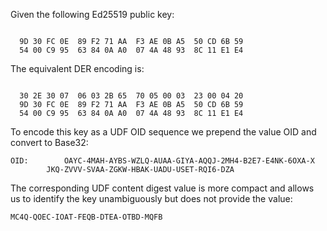 
Given the following Ed25519 public key:

~~~~

  9D 30 FC 0E  89 F2 71 AA  F3 AE 0B A5  50 CD 6B 59
  54 00 C9 95  63 84 0A A0  07 4A 48 93  8C 11 E1 E4
~~~~

The equivalent DER encoding is:

~~~~

  30 2E 30 07  06 03 2B 65  70 05 00 03  23 00 04 20
  9D 30 FC 0E  89 F2 71 AA  F3 AE 0B A5  50 CD 6B 59
  54 00 C9 95  63 84 0A A0  07 4A 48 93  8C 11 E1 E4
~~~~

To encode this key as a UDF OID sequence we prepend the value OID
and convert to Base32:

~~~~
OID:        OAYC-4MAH-AYBS-WZLQ-AUAA-GIYA-AQQJ-2MH4-B2E7-E4NK-6OXA-X
        JKQ-ZVVV-SVAA-ZGKW-HBAK-UADU-USET-RQI6-DZA
~~~~

The corresponding UDF content digest value is more compact and allows us to identify the 
key unambiguously but does not provide the value:

~~~~
MC4Q-QOEC-IOAT-FEQB-DTEA-OTBD-MQFB
~~~~
